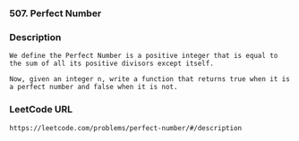 ### 507. Perfect Number

### Description 
	We define the Perfect Number is a positive integer that is equal to the sum of all its positive divisors except itself.

	Now, given an integer n, write a function that returns true when it is a perfect number and false when it is not.

### LeetCode URL 
	https://leetcode.com/problems/perfect-number/#/description